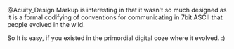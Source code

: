 @Acuity_Design Markup is interesting in that it wasn't so much designed as it is a formal codifying of conventions for communicating in 7bit ASCII that people evolved in the wild.

So It is easy, if you existed in the primordial digital ooze where it evolved. :)